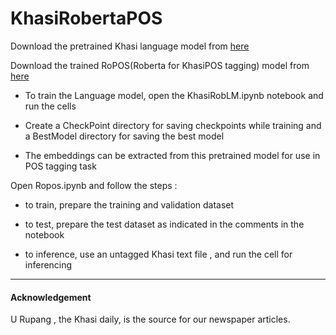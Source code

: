 # KhasiRobertaPOS
Download the pretrained Khasi language model from [here](https://drive.google.com/drive/folders/15P1B5TlPIaqUZDJEE43GkOm7V9QS-rXV?usp=drive_link)<br>  

Download the trained RoPOS(Roberta for KhasiPOS tagging) model from [here](https://drive.google.com/drive/folders/1vhgPVqFsmZjWxHuk_wepwqiRnb4OTki2?usp=sharing)<br>  
* To train the Language model, open the KhasiRobLM.ipynb notebook and run the cells <br>

* Create a CheckPoint directory for saving checkpoints while training and a BestModel directory for saving the best model <br>

* The embeddings can be extracted from this pretrained model for use in POS tagging task <br>  

Open Ropos.ipynb and follow the steps :<br>   

* to train, prepare the training and validation dataset<br>   

* to test, prepare the test dataset  as indicated in the comments in the notebook<br>   

* to inference, use an untagged Khasi text file , and run the cell for inferencing<br>  

***
#### Acknowledgement
U Rupang , the Khasi daily, is the source for our newspaper articles. 
